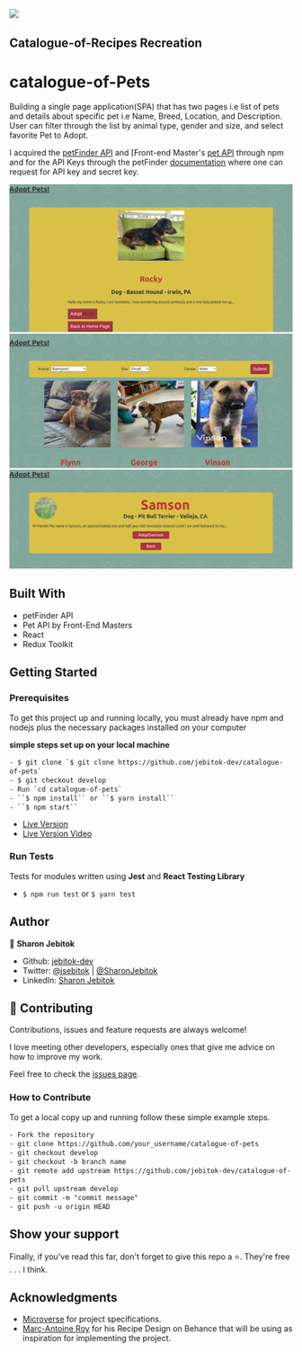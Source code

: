 ![](https://img.shields.io/badge/Microverse-blueviolet)

## Catalogue-of-Recipes Recreation
# catalogue-of-Pets
Building a single page application(SPA) that has two pages i.e list of pets and details about specific pet i.e Name, Breed, Location, and Description. User can filter through the list by animal type, gender and size, and select favorite Pet to Adopt. 

I acquired the [petFinder API](https://www.npmjs.com/package/@petfinder/petfinder-js) and [Front-end Master's [pet API](https://www.npmjs.com/package/@frontendmasters/pet) through npm and for the API Keys through the petFinder [documentation](https://www.petfinder.com/developers/v2/docs/) where one can request for API key and secret key.

![screenshot](./src/images/Screenshot1.png)
![screenshot](./src/images/Screenshot.png)
![screenshot](./src/images/Screenshot2.png)

## Built With

- petFinder API
- Pet API by Front-End Masters
- React
- Redux Toolkit

## Getting Started

### Prerequisites

To get this project up and running locally, you must already have npm and nodejs plus the necessary packages installed on your computer

**simple steps set up on your local machine**

```
- $ git clone `$ git clone https://github.com/jebitok-dev/catalogue-of-pets`
- $ git checkout develop
- Run `cd catalogue-of-pets`
- ``$ npm install`` or ``$ yarn install``
- ``$ npm start``
```

- [Live Version](https://catalogue-of-pets.netlify.app/)
- [Live Version Video](https://gist.github.com/jebitok-dev/9dc0fa9762318a26114972f209015977)

### Run Tests
 Tests for modules written using **Jest** and **React Testing Library**
- ``$ npm run test`` or ``$ yarn test``

## Author

👤 **Sharon Jebitok**

- Github: [jebitok-dev](https://github.com/jebitok-dev)
- Twitter: [@jsebitok](https://twitter.com/jsebitok) | [@SharonJebitok](https://twitter.com/SharonJebitok) 
- LinkedIn: [Sharon Jebitok](https://www.linkedin.com/in/sharon-jebitok/)

## 🤝 Contributing

Contributions, issues and feature requests are always welcome!

I love meeting other developers, especially ones that give me advice on how to improve my work.

Feel free to check the [issues page](https://github.com/jebitok-dev/catalogue-of-pets).

### How to Contribute

To get a local copy up and running follow these simple example steps.

```
- Fork the repository
- git clone https://github.com/your_username/catalogue-of-pets
- git checkout develop
- git checkout -b branch name
- git remote add upstream https://github.com/jebitok-dev/catalogue-of-pets
- git pull upstream develop
- git commit -m "commit message"
- git push -u origin HEAD
```

## Show your support

Finally, if you've read this far, don't forget to give this repo a ⭐️. They're free . . . I think.

## Acknowledgments

- [Microverse](https://microverse.org) for project specifications.
- [Marc-Antoine Roy](https://www.behance.net/gallery/11351281/NomNom) for his Recipe Design on Behance that will be using as inspiration for implementing the project.
